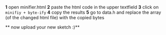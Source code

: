**1** open minifier.html
**2** paste the html code in the upper textfield
**3** click on `minifiy + byte-ify`
**4** copy the results
**5** go to data.h and replace the array (of the changed html file) with the copied bytes

** now upload your new sketch :)**
